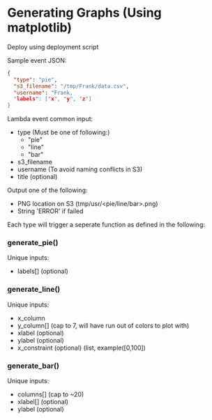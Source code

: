 # Generating Graphs (Using matplotlib)

Deploy using deployment script

Sample event JSON: 
```json
{
  "type": "pie",
  "s3_filename": "/tmp/Frank/data.csv",
  "username": "Frank,
  "labels": ["x", "y", "z"]
}
```

Lambda event common input: 
- type (Must be one of following:)
  * "pie"
  * "line"
  * "bar"
- s3\_filename
- username (To avoid naming conflicts in S3)
- title (optional)

Output one of the following: 
- PNG location on S3 (tmp/usr/<pie/line/bar>.png)
- String 'ERROR' if failed


Each type will trigger a seperate function as defined in the following: 

### generate\_pie()

Unique inputs: 
- labels[] (optional)


### generate\_line()

Unique inputs: 
- x\_column
- y\_column[] (cap to 7, will have run out of colors to plot with)
- xlabel (optional) <defaults to first item in x_column>
- ylabel (optional) <defaults to first item in first y_column>
- x\_constraint (optional) (list, example(\[0,100])



### generate\_bar()

Unique inputs: 
- columns[] (cap to ~20)
- xlabel[] (optional)
- ylabel (optional)

